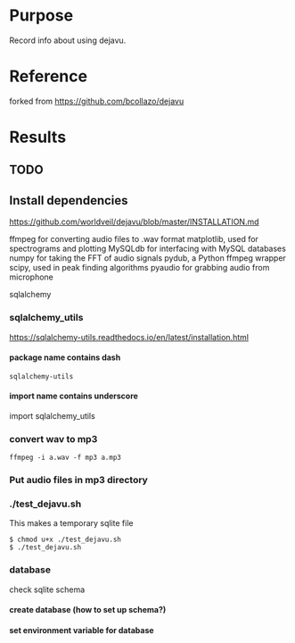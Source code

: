 # Purpose
Record info about using dejavu.

# Reference
forked from
https://github.com/bcollazo/dejavu

# Results

## TODO

## Install dependencies
https://github.com/worldveil/dejavu/blob/master/INSTALLATION.md

ffmpeg for converting audio files to .wav format
matplotlib, used for spectrograms and plotting
MySQLdb for interfacing with MySQL databases
numpy for taking the FFT of audio signals
pydub, a Python ffmpeg wrapper
scipy, used in peak finding algorithms
pyaudio for grabbing audio from microphone

sqlalchemy

### sqlalchemy_utils
https://sqlalchemy-utils.readthedocs.io/en/latest/installation.html

#### package name contains dash
    sqlalchemy-utils

#### import name contains underscore
import sqlalchemy_utils

### convert wav to mp3

    ffmpeg -i a.wav -f mp3 a.mp3

### Put audio files in mp3 directory

### ./test_dejavu.sh
This makes a temporary sqlite file

    $ chmod u+x ./test_dejavu.sh
    $ ./test_dejavu.sh

### database
check sqlite schema

#### create database (how to set up schema?)

#### set environment variable for database


